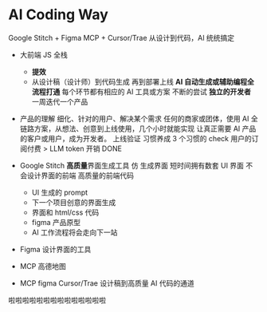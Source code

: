 # AI Coding Way

Google Stitch + Figma MCP + Cursor/Trae 从设计到代码，AI 统统搞定

- 大前端 JS 全栈
  - **提效**
  - 从设计稿（设计师）到代码生成 再到部署上线
    **AI 自动生成或辅助编程全流程打通**
    每个环节都有相应的 AI 工具或方案
    不断的尝试 **独立的开发者**
    一周迭代一个产品
- 产品的理解
  细化、针对的用户、解决某个需求
  任何的商家或团体，使用 AI 全链路方案，从想法、创意到上线使用，几个小时就能实现
  让真正需要 AI 产品的客户或用户，成为开发者。
  上线验证
  习惯养成
  3 个习惯的 check
  用户的订阅付费 > LLM token 开销 DONE
- Google Stitch **高质量**界面生成工具
  仿
  生成界面
  短时间拥有数套 UI 界面
  不会设计界面的前端
  高质量的前端代码

  - UI 生成的 prompt
  - 下一个项目创意的界面生成
  - 界面和 html/css 代码
  - figma 产品原型
  - AI 工作流程将会走向下一站

- Figma 设计界面的工具
- MCP
  高德地图
- MCP figma Cursor/Trae
  设计稿到高质量 AI 代码的通道

啦啦啦啦啦啦啦啦啦啦啦啦啦啦

